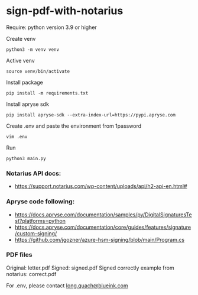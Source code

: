 # sign-pdf-with-notarius

Require: python version 3.9 or higher

Create venv
```
python3 -m venv venv
```

Active venv
```
source venv/bin/activate
```
Install package
```
pip install -m requirements.txt
```
Install apryse sdk
```
pip install apryse-sdk --extra-index-url=https://pypi.apryse.com
```
Create .env and paste the environment from 1password 
```
vim .env
```
Run 
```
python3 main.py
```

### Notarius API docs: 
- https://support.notarius.com/wp-content/uploads/api/h2-api-en.html#

### Apryse code following:
- https://docs.apryse.com/documentation/samples/py/DigitalSignaturesTest?platforms=python
- https://docs.apryse.com/documentation/core/guides/features/signature/custom-signing/
- https://github.com/jgozner/azure-hsm-signing/blob/main/Program.cs

### PDF files
Original: letter.pdf
Signed: signed.pdf
Signed correctly example from notarius: correct.pdf

For .env, please contact long.quach@blueink.com